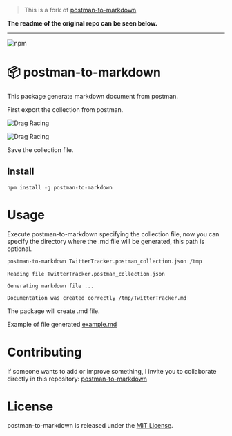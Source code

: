> This is a fork of [postman-to-markdown](https://github.com/bautistaj/postman-to-markdown/)

**The readme of the original repo can be seen below.**

--------------------------

![npm](https://img.shields.io/npm/v/postman-to-markdown?style=plastic)

# 📦  postman-to-markdown

This package generate markdown document from postman.

First export the collection from postman.

![Drag Racing](./resources/export_collection.png)

![Drag Racing](./resources/export.png)

Save the collection file.

## Install

```npm
npm install -g postman-to-markdown
```

# Usage

Execute postman-to-markdown specifying the collection file, now you can specify the directory where the .md file will be generated, this path is optional.

```bash
postman-to-markdown TwitterTracker.postman_collection.json /tmp
```

```
Reading file TwitterTracker.postman_collection.json

Generating markdown file ...

Documentation was created correctly /tmp/TwitterTracker.md
```
The package will create .md file.

Example of file generated [example.md](https://github.com/bautistaj/postman-to-markdown/blob/master/resources/example.md)

# Contributing
If someone wants to add or improve something, I invite you to collaborate directly in this repository: [postman-to-markdown](https://github.com/bautistaj/postman-to-markdown.git)

# License
postman-to-markdown is released under the [MIT License](https://opensource.org/licenses/MIT).
